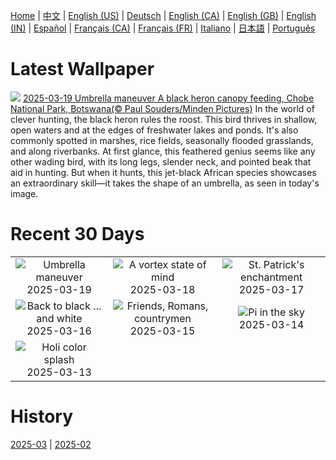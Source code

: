 [Home](../README.md) | [中文](zh-CN.md) | [English (US)](en-US.md) | [Deutsch](de-DE.md) | [English (CA)](en-CA.md) | [English (GB)](en-GB.md) | [English (IN)](en-IN.md) | [Español](es-ES.md) | [Français (CA)](fr-CA.md) | [Français (FR)](fr-FR.md) | [Italiano](it-IT.md) | [日本語](ja-JP.md) | [Português](pt-BR.md)

# Latest Wallpaper
![](https://www.bing.com/th?id=OHR.BlackHeron_EN-US9662351796_UHD.jpg)
[2025-03-19 Umbrella maneuver A black heron canopy feeding, Chobe National Park, Botswana(© Paul Souders/Minden Pictures)](https://www.bing.com/th?id=OHR.BlackHeron_EN-US9662351796_UHD.jpg)
In the world of clever hunting, the black heron rules the roost. This bird thrives in shallow, open waters and at the edges of freshwater lakes and ponds. It's also commonly spotted in marshes, rice fields, seasonally flooded grasslands, and along riverbanks. At first glance, this feathered genius seems like any other wading bird, with its long legs, slender neck, and pointed beak that aid in hunting. But when it hunts, this jet-black African species showcases an extraordinary skill—it takes the shape of an umbrella, as seen in today's image.

# Recent 30 Days
|  |  |  |
|:---:|:---:|:---:|
| ![](https://www.bing.com/th?id=OHR.BlackHeron_EN-US9662351796_400x240.jpg "Umbrella maneuver") 2025-03-19 | ![](https://www.bing.com/th?id=OHR.SedonaSpring_EN-US9611080272_400x240.jpg "A vortex state of mind") 2025-03-18 | ![](https://www.bing.com/th?id=OHR.BeckettBridge_EN-US9511078525_400x240.jpg "St. Patrick's enchantment") 2025-03-17 |
| ![](https://www.bing.com/th?id=OHR.PandaSnow_EN-US9432739016_400x240.jpg "Back to black ... and white") 2025-03-16 | ![](https://www.bing.com/th?id=OHR.ForumRomanum_EN-US9379132630_400x240.jpg "Friends, Romans, countrymen") 2025-03-15 | ![](https://www.bing.com/th?id=OHR.BasqueDolmen_EN-US9089569057_400x240.jpg "Pi in the sky") 2025-03-14 |
| ![](https://www.bing.com/th?id=OHR.HoliColors_EN-US9033637774_400x240.jpg "Holi color splash") 2025-03-13 |  |  |

# History
[2025-03](../archives/wallpaper/en-US/w_2025_03.md) | [2025-02](../archives/wallpaper/en-US/w_2025_02.md)

